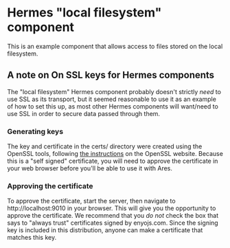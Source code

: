 # Hermes "local filesystem" component
This is an example component that allows access to files stored on the local filesystem.

## A note on On SSL keys for Hermes components
The "local filesystem" Hermes component probably doesn't strictly *need* to use SSL as its transport, but it seemed reasonable to use
it as an example of how to set this up, as most other Hermes components will want/need to use SSL in order to secure data passed through them.

### Generating keys
The key and certificate in the certs/ directory were created using the OpenSSL tools, following [the instructions](http://www.openssl.org/docs/HOWTO/certificates.txt) on the OpenSSL website. Because this is a "self signed" certificate, you will need to approve the certificate in your web browser before you'll be able to use it with Ares.

### Approving the certificate
To approve the certificate, start the server, then navigate to http://localhost:9010 in your browser. This will give you the opportunity to approve the certificate. We recommend that you *do not* check the box that says to "always trust" certificates signed by enyojs.com. Since the signing key is included in this distribution, anyone can make a certificate that matches this key.
 

